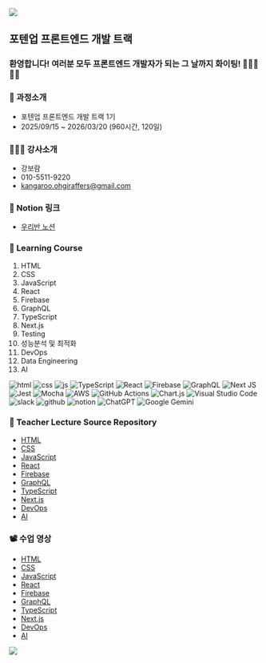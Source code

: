<img src="https://capsule-render.vercel.app/api?type=waving&color=BDBDC8&height=150&section=header" />

## 포텐업 프론트엔드 개발 트랙 

### 환영합니다! 여러분 모두 프론트엔드 개발자가 되는 그 날까지 화이팅! 🏃🏃‍♂️🏃‍♀️

### 📝 과정소개
- 포텐업 프론트엔드 개발 트랙 1기
- 2025/09/15 ~ 2026/03/20 (960시간, 120일)
  
### 👩🏻‍🏫 강사소개
- 강보람
- 010-5511-9220
- kangaroo.ohgiraffers@gmail.com

### 🏫 Notion 링크
- [우리반 노션](https://www.notion.so/ohgiraffers/1-26a649136c11802394b8caeef1989852)

### 📝 Learning Course
1. HTML
2. CSS
3. JavaScript
4. React
5. Firebase
6. GraphQL
7. TypeScript
8. Next.js
9. Testing
10. 성능분석 및 최적화
11. DevOps
12. Data Engineering
13. AI

![html](https://img.shields.io/badge/HTML5-E34F26?style=for-the-badge&logo=html5&logoColor=white)
![css](https://img.shields.io/badge/CSS3-1572B6?style=for-the-badge&logo=css3&logoColor=white)
![js](https://img.shields.io/badge/JavaScript-F7DF1E?style=for-the-badge&logo=JavaScript&logoColor=white)
![TypeScript](https://img.shields.io/badge/typescript-%23007ACC.svg?style=for-the-badge&logo=typescript&logoColor=white)
![React](https://img.shields.io/badge/react-%2320232a.svg?style=for-the-badge&logo=react&logoColor=%2361DAFB)
![Firebase](https://img.shields.io/badge/firebase-%23039BE5.svg?style=for-the-badge&logo=firebase)
![GraphQL](https://img.shields.io/badge/-GraphQL-E10098?style=for-the-badge&logo=graphql&logoColor=white)
![Next JS](https://img.shields.io/badge/Next-black?style=for-the-badge&logo=next.js&logoColor=white)
![Jest](https://img.shields.io/badge/-jest-%23C21325?style=for-the-badge&logo=jest&logoColor=white)
![Mocha](https://img.shields.io/badge/-mocha-%238D6748?style=for-the-badge&logo=mocha&logoColor=white)
![AWS](https://img.shields.io/badge/AWS-%23FF9900.svg?style=for-the-badge&logo=amazon-aws&logoColor=white)
![GitHub Actions](https://img.shields.io/badge/github%20actions-%232671E5.svg?style=for-the-badge&logo=githubactions&logoColor=white)
![Chart.js](https://img.shields.io/badge/chart.js-F5788D.svg?style=for-the-badge&logo=chart.js&logoColor=white)
![Visual Studio Code](https://img.shields.io/badge/Visual%20Studio%20Code-0078d7.svg?style=for-the-badge&logo=visual-studio-code&logoColor=white)
![slack](https://img.shields.io/badge/Slack-4A154B?style=for-the-badge&logo=slack&logoColor=white)
![github](https://img.shields.io/badge/GitHub-100000?style=for-the-badge&logo=github&logoColor=white)
![notion](https://img.shields.io/badge/Notion-000000?style=for-the-badge&logo=notion&logoColor=white)
![ChatGPT](https://img.shields.io/badge/chatGPT-74aa9c?style=for-the-badge&logo=openai&logoColor=white)
![Google Gemini](https://img.shields.io/badge/google%20gemini-8E75B2?style=for-the-badge&logo=google%20gemini&logoColor=white)


### 📂 Teacher Lecture Source Repository
- [HTML](https://github.com/20250915-POTENUP-FE-1/01_html-workspace/tree/main)
- [CSS](https://github.com/20250915-POTENUP-FE-1/02_css-workspace)
- [JavaScript]()
- [React]()
- [Firebase]()
- [GraphQL]()
- [TypeScript]()
- [Next.js]()
- [DevOps]()
- [AI]()

### 📽️ 수업 영상
- [HTML]()
- [CSS]()
- [JavaScript]()
- [React]()
- [Firebase]()
- [GraphQL]()
- [TypeScript]()
- [Next.js]()
- [DevOps]()
- [AI]()

<img src="https://capsule-render.vercel.app/api?type=waving&color=BDBDC8&height=150&section=footer" />
